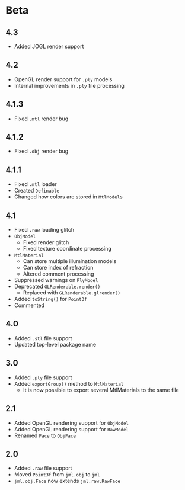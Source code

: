 Beta
====
4.3
---
 * Added JOGL render support

4.2
-----
 * OpenGL render support for `.ply` models
 * Internal improvements in `.ply` file processing

4.1.3
-----
 * Fixed `.mtl` render bug

4.1.2
-----
 * Fixed `.obj` render bug

4.1.1
-----
 * Fixed `.mtl` loader
 * Created `Definable`
 * Changed how colors are stored in `MtlModel`s

4.1
---
 * Fixed `.raw` loading glitch
 * `ObjModel`
	 * Fixed render glitch
	 * Fixed texture coordinate processing
 * `MtlMaterial`
	 * Can store multiple illumination models
	 * Can store index of refraction
	 * Altered comment processing
 * Suppressed warnings on `PlyModel`
 * Deprecated `GLRenderable.render()`
	 * Replaced with `GLRenderable.glrender()`
 * Added `toString()` for `Point3f`
 * Commented

4.0
---
 * Added `.stl` file support
 * Updated top-level package name

3.0
---
 * Added `.ply` file support
 * Added `exportGroup()` method to `MtlMaterial`
	 * It is now possible to export several MtlMaterials to the same file

2.1
---
 * Added OpenGL rendering support for `ObjModel`
 * Added OpenGL rendering support for `RawModel`
 * Renamed `Face` to `ObjFace`

2.0
---
 * Added `.raw` file support
 * Moved `Point3f` from `jml.obj` to `jml`
 * `jml.obj.Face` now extends `jml.raw.RawFace`
